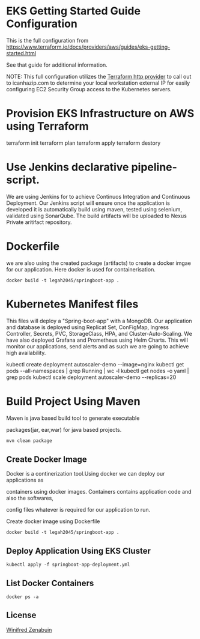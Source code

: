 
# EKS Getting Started Guide Configuration

This is the full configuration from https://www.terraform.io/docs/providers/aws/guides/eks-getting-started.html

See that guide for additional information.

NOTE: This full configuration utilizes the [Terraform http provider](https://www.terraform.io/docs/providers/http/index.html) to call out to icanhazip.com to determine your local workstation external IP for easily configuring EC2 Security Group access to the Kubernetes servers. 

# Provision EKS Infrastructure on AWS using Terraform
terraform init
terraform plan
terraform apply
terraform destory

# Use Jenkins declarative pipeline-script.
We are using Jenkins for to achieve Continuos Integration and Continuous Deployment. Our Jenkins script will ensure once the application is developed it is automatically build using maven, tested using selenium, validated using SonarQube. The build artifacts will be uploaded to Nexus Private aritifact repository. 
# Dockerfile
we are also using the created package (artifacts) to create a docker imgae for our application. Here docker is used for containerisation.  
```docker
docker build -t legah2045/springboot-app .
```
# Kubernetes Manifest files
This files will deploy a "Spring-boot-app" with a MongoDB. Our application and database is deployed using Replicat Set, ConFigMap, Ingress Controller, Secrets, PVC, StorageClass, HPA, and Cluster-Auto-Scaling.
We have also deployed Grafana and Prometheus using Helm Charts. This will monitor our applications, send alerts and as such we are going to achieve high availability.

kubectl create deployment autoscaler-demo --image=nginx
kubectl get pods --all-namespaces | grep Running | wc -l
kubectl get nodes -o yaml | grep pods
kubectl scale deployment autoscaler-demo --replicas=20


# Build Project Using Maven

Maven is java based build tool to generate executable 

packages(jar, ear,war) for java based projects.

```bash
mvn clean package
```

## Create Docker Image
Docker is a continerization tool.Using docker we can deploy our applications as 

containers using docker images. Containers contains application code and also the softwares,

config files whatever is required for our application to run.

Create docker image using Dockerfile


```docker
docker build -t legah2045/springboot-app .
```

## Deploy Application Using EKS Cluster 

```kubectl apply 
kubectl apply -f springboot-app-deployment.yml
```

## List Docker Containers
```docker
docker ps -a
```

## License
[Winifred Zenabuin](https://www.linkedin.com/in/winifred-zenabuin-1b430b194/)
